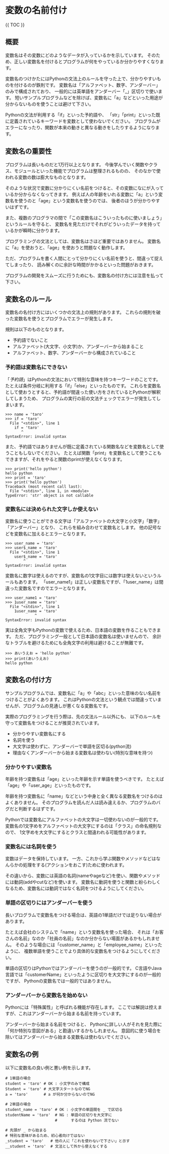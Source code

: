 # 変数の名前付け

{{ TOC }}

## 概要

変数名はその変数にどのようなデータが入っているかを示しています。
そのため、正しい変数名を付けるとプログラムが何をやっているか分かりやすくなります。

変数名のつけかたにはPythonの文法上のルールを守った上で、分かりやすいものを付けるのが鉄則です。
変数名は「アルファベット、数字、アンダーバー」のみで構成されており、
一般的には英単語をアンダーバー「\_」区切りで使います。
短いサンプルプログラムなどを除けば、変数名に「a」などといった用途が分からないものを使うことは避けて下さい。

Pythonの文法が利用する「if」といった予約語や、
「str」「print」といった既に定義されているキーワードを変数として使わないでください。
プログラムがエラーになったり、関数が本来の動きと異なる動きをしたりするようになります。

## 変数名の重要性

プログラムは長いものだと1万行以上となります。
今後学んでいく関数やクラス、モジュールといった機能でプログラムは整理されるものの、
そのなかで使われる変数の数は膨大なものとなります。

そのような状況で変数に分かりにくい名前をつけると、その変数になにが入っているか分からなくなってきます。
例えば人の年齢をいれる変数に「a」という変数名を使うのと「age」という変数名を使うのでは、
後者のほうが分かりやすいはずです。

また、複数のプログラマの間で「この変数名はこういったものに使いましょう」というルールを守ると、
変数名を見ただけでそれがどういったデータを持っているかが瞬時に分かります。

プログラミングの文法としては、変数名はさほど重要ではありません。
変数名に「a」を使おうと、「age」を使おうと問題なく動作します。

ただ、プログラムを書く人間にとって分かりにくい名前を使うと、間違って捉えてしまったり、
読み解くのに余計な時間がかかるといった問題がおきます。

プログラムの開発をスムーズに行うためにも、変数名の付け方には注意を払って下さい。

## 変数名のルール

変数名の名付け方にはいくつかの文法上の規則があります。
これらの規則を破った変数名を使うとプログラムでエラーが発生します。

規則は以下のものとなります。

* 予約語でないこと
* アルファベット(大文字、小文字)か、アンダーバーから始まること
* アルファベット、数字、アンダーバーから構成されていること

### 予約語は変数名にできない

「*予約語*」はPythonの文法において特別な意味を持つキーワードのことです。
たとえば条件分岐に利用する「if」「else」といったものです。
これらを変数名として使おうとすると、予約語が間違った使い方をされているとPythonが解釈してしまうため、
プログラムの実行の前の文法チェックでエラーが発生してしまいます。

```text
>>> name = 'taro'
>>> if = 'taro'
  File "<stdin>", line 1
    if = 'taro'
       ^
SyntaxError: invalid syntax
```

また、予約語ではありませんが既に定義されている関数名などを変数名として使うこともしないでください。
たとえば関数「print」を変数名として使うこともできますが、それをやると関数のprintが使えなくなります。

```text
>>> print('hello python')
hello python
>>> print = 'taro'
>>> print('hello python')
Traceback (most recent call last):
  File "<stdin>", line 1, in <module>
TypeError: 'str' object is not callable
```

### 変数名には決められた文字しか使えない

変数名に使うことができる文字は「アルファベットの大文字と小文字」「数字」「アンダーバー」となり、
これらを組み合わせて変数名とします。
他の記号などを変数名に加えるとエラーとなります。

```text
>>> user_name = 'taro'
>>> user$_name = 'taro'
  File "<stdin>", line 1
    user$_name = 'taro'
        ^
SyntaxError: invalid syntax
```

変数名に数字は使えるのですが、変数名の1文字目には数字は使えないというルールもあります。
「user_name1」は正しい変数名ですが、「1user_name」は間違った変数名ですのでエラーとなります。

```text
>>> user_name1 = 'taro'
>>> 1user_name = 'taro'
  File "<stdin>", line 1
    1user_name = 'taro'
             ^
SyntaxError: invalid syntax
```

実は全角文字もPythonの変数で使えるため、日本語の変数を作ることもできます。
ただ、プログラミング一般として日本語の変数名は使いませんので、
余計なトラブルを避けるためにも全角文字の利用は避けることが無難です。

```text
>>> あいうえお = 'hello python'
>>> print(あいうえお)
hello python
```

## 変数名の付け方

サンプルプログラムでは、変数名に「a」や「abc」といった意味のない名前をつけることがよくあります。
これはPythonの文法という観点では間違っていませんが、プログラムの見通しが悪くなる変数名です。

実際のプログラミングを行う際は、先の文法ルール以外にも、
以下のルールを守って変数名をつけることが推奨されています。

*	分かりやすい変数名にする
* 名詞を使う
*	大文字は使わずに、アンダーバーで単語を区切る(python流)
*	理由なくアンダーバーから始まる変数名は使わない(特別な意味を持つ)

### 分かりやすい変数名

年齢を持つ変数名は「age」といった年齢を示す単語を使うべきです。
たとえば「age」や「user_age」といったものです。

年齢を持つ変数名に「name」などという中身と全く異なる変数名をつけるのはよくありません。
そのプログラムを読んだ人は読み違えるか、プログラムのバグだと判断するはずです。

Pythonでは変数名にアルファベットの大文字は一切使わないのが一般的です。
変数名の1文字めをアルファベットの大文字にするのは「クラス」の命名規則なので、
1文字めを大文字にするとクラスと間違われる可能性があります。

### 変数名には名詞を使う

変数はデータを保持しています。
一方、これから学ぶ関数やメソッドなどはなんらかの処理をする(アクションをおこす)ために使われます。

その違いから、変数には英語の名詞(nameやageなど)を使い、関数やメソッドには動詞(addやcutなど)を使います。
変数名に動詞を使うと関数と紛らわしくなるため、変数名には動詞ではなく名詞をつけるようにしてください。

### 単語の区切りにはアンダーバーを使う

長いプログラムで変数名をつける場合は、英語の1単語だけでは足りない場合があります。

たとえば会社のシステムで「name」という変数名を使った場合、
それは「お客さんの名前」なのか「社員の名前」なのか分からない場面があるかもしれません。
そのような場合には「customer_name」と「employee_name」といったように、
複数単語を使うことでより具体的な変数名をつけるようにしてください。

単語の区切りはPythonではアンダーバーを使うのが一般的です。
C言語やJava言語では「customerName」といったように区切りを大文字にするのが一般的ですが、
Pythonの変数名では一般的ではありません。

### アンダーバーから変数名を始めない

Pythonには「特殊属性」と呼ばれる機能が存在します。
ここでは解説は控えますが、これはアンダーバーから始まる名前を持っています。

アンダーバーから始まる名前をつけると、
Pythonに詳しい人がそれを見た際に「何か特別な意図がある」と勘違いするかもしれません。
意図的に使う場合を除いてはアンダーバーから始まる変数名は使わないでください。

## 変数名の例

以下に変数名の良い例と悪い例を示します。

```text
# 1単語の場合
student = 'taro' # OK : 小文字のみで構成
Student = 'taro' # 大文字スタートなのでNG
a = 'taro'       # a が何か分からないのでNG

# 2単語の場合
student_name = 'taro' # OK : 小文字の単語間を _ で区切る
studentName = 'taro'  # NG : 単語の区切りを大文字に
                      #      するのは Python 流でない

# 先頭が _ から始まる
# 特別な意味があるため、初心者向けではない
_student = 'taro'   # 他の人に「これを使わないで下さい」と示す
__student = 'taro'  # 文法として外から使えなくする
```
